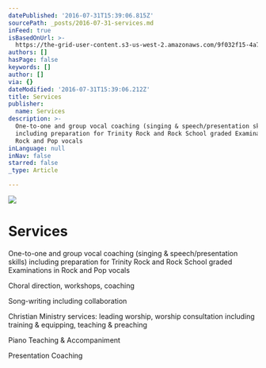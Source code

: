 ```yaml
---
datePublished: '2016-07-31T15:39:06.815Z'
sourcePath: _posts/2016-07-31-services.md
inFeed: true
isBasedOnUrl: >-
  https://the-grid-user-content.s3-us-west-2.amazonaws.com/9f032f15-4a7f-40ca-a7b3-1c570abf9e90.jpg
authors: []
hasPage: false
keywords: []
author: []
via: {}
dateModified: '2016-07-31T15:39:06.212Z'
title: Services
publisher:
  name: Services
description: >-
  One-to-one and group vocal coaching (singing & speech/presentation skills)
  including preparation for Trinity Rock and Rock School graded Examinations in
  Rock and Pop vocals
inLanguage: null
inNav: false
starred: false
_type: Article

---
```

![](https://the-grid-user-content.s3-us-west-2.amazonaws.com/9f032f15-4a7f-40ca-a7b3-1c570abf9e90.jpg)

# Services

One-to-one and group vocal coaching (singing & speech/presentation skills) including preparation for Trinity Rock and Rock School graded Examinations in Rock and Pop vocals

Choral direction, workshops, coaching

Song-writing including collaboration

Christian Ministry services: leading worship, worship consultation including training & equipping, teaching & preaching

Piano Teaching & Accompaniment

Presentation Coaching